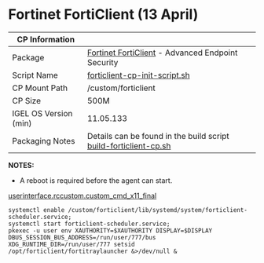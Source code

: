 # Fortinet FortiClient (13 April)

|  CP Information |            |
|-----------------|------------|
| Package | [Fortinet FortiClient](https://anydesk.com/en) - Advanced Endpoint Security |
| Script Name | [forticlient-cp-init-script.sh](build/forticlient-cp-init-script.sh) |
| CP Mount Path | /custom/forticlient |
| CP Size | 500M |
| IGEL OS Version (min) | 11.05.133 |
| Packaging Notes | Details can be found in the build script [build-forticlient-cp.sh](build/build-forticlient-cp.sh) |

**NOTES:**

- A reboot is required before the agent can start.

[userinterface.rccustom.custom_cmd_x11_final](igel/forticlient-profile.xml)

```
systemctl enable /custom/forticlient/lib/systemd/system/forticlient-scheduler.service;
systemctl start forticlient-scheduler.service;
pkexec -u user env XAUTHORITY=$XAUTHORITY DISPLAY=$DISPLAY DBUS_SESSION_BUS_ADDRESS=/run/user/777/bus XDG_RUNTIME_DIR=/run/user/777 setsid /opt/forticlient/fortitraylauncher &>/dev/null &
   ```

